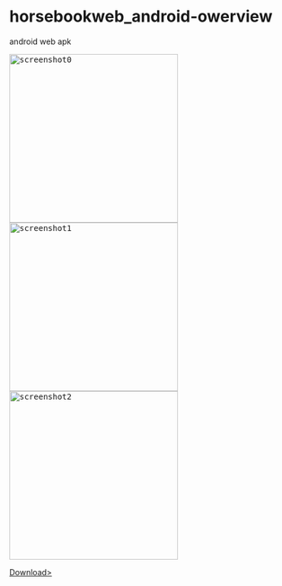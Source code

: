 # horsebookweb_android-owerview
android web apk

<kbd><img height="300" src="https://lh5.googleusercontent.com/e4G5j5ksketq_Ldn4uHkVMnGmoigZMTCbCAw1ecEvEWn-W8CpMakXwH8GB8yoSJqxuz80_HsRzHx9f1WmzcG=w1920-h953-rw" alt="screenshot0"></kbd>
<kbd><img height="300" src="https://lh4.googleusercontent.com/2YsXy75ejFoC29-6-TTiy53lQ8lGyHWWxNJ2gr6iz3Rw9IAShen6erGNIG15RO7ZeZS6koAOibmd6UTCVh4N=w703-h953-rw" alt="screenshot1"></kbd>
<kbd><img height="300" src="https://lh3.googleusercontent.com/L-Fu5pVwxH_b2I7jFEPPeQvcCknYMsVye9He0Zx752lVE2C5MzEJL0l0giwR3bU9J_JbMsnWRDelFxfFyPcT=w1920-h953-rw" alt="screenshot2"></kbd>

[Download>](https://github.com/denis-hik/horsebookweb_android-owerview/releases/tag/horsebookweb-android)
